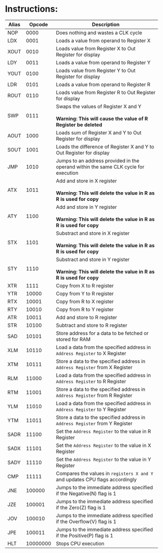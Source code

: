 # Instructions:
|Alias|Opcode|Description|
|-----|------|-----------|
|NOP|0000|Does nothing and wastes a CLK cycle|
|LDX|0001|Loads a value from operand to Register X|
|XOUT|0010|Loads value from Register X to Out Register for display|
|LDY|0011|Loads a value from operand to Register Y|
|YOUT|0100|Loads value from Register Y to Out Register for display|
|LDR|0101|Loads a value from operand to Register R|
|ROUT|0110|Loads value from Register R to Out Register for display|
|SWP|0111|Swaps the values of Register X and Y<br><br><b>Warning: This will cause the value of R Register be deleted</b>|
|AOUT|1000|Loads sum of Register X and Y to Out Register for display|
|SOUT|1001|Loads the difference of Register X and Y to Out Register for display|
|JMP|1010|Jumps to an  address provided in the operand within the same CLK cycle for execution|
|ATX|1011|Add and store in X register<br><br><b>Warning: This will delete the value in R as R is used for copy</b>|
|ATY|1100|Add and store in Y register<br><br><b>Warning: This will delete the value in R as R is used for copy</b>|
|STX|1101|Substract and store in X register<br><br><b>Warning: This will delete the value in R as R is used for copy</b>|
|STY|1110|Substract and store in Y register<br><br><b>Warning: This will delete the value in R as R is used for copy</b>|
|XTR|1111|Copy from X to R register|
|YTR|10000|Copy from Y to R register|
|RTX|10001|Copy from R to X register|
|RTY|10010|Copy from R to Y register|
|ATR|10011|Add and store to R register|
|STR|10100|Subtract and store to R register|
|SAD|10101|Store address for a data to be fetched or stored for RAM|
|XLM|10110|Load a data from the specified address in `Address Register` to X Register|
|XTM|10111|Store a data to the specified address in `Address Register` from X Register|
|RLM|11000|Load a data from the specified address in `Address Register` to R Register|
|RTM|11001|Store a data to the specified address in `Address Register` from R Register|
|YLM|11010|Load a data from the specified address in `Address Register` to Y Register|
|YTM|11011|Store a data to the specified address in `Address Register` from Y Register|
|SADR|11100|Set the `Address Register` to the value in R Register|
|SADX|11101|Set the `Address Register` to the value in X Register|
|SADY|11110|Set the `Address Register` to the value in Y Register|
|CMP|11111|Compares the values in `registers X and Y` and updates CPU flags accordingly|
|JNE|100000|Jumps to the immediate address specified if the Negative(N) flag is 1|
|JZE|100001|Jumps to the immediate address specified if the Zero(Z) flag is 1|
|JOV|100010|Jumps to the immediate address specified if the Overflow(V) flag is 1|
|JPE|100011|Jumps to the immediate address specified if the Positive(P) flag is 1|
|HLT|10000000|Stops CPU execution|
